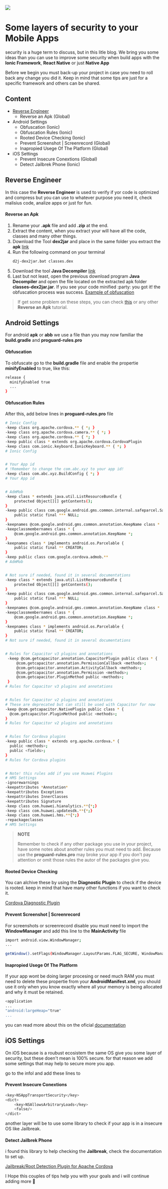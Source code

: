 ![](https://img.freepik.com/free-photo/smart-car-security-unlock-via-smartphone-digital-remix_53876-104933.jpg?w=2000&t=st=1674959085~exp=1674959685~hmac=b62ce5406222832be7dbba97c67d4a924409fed2d2ab2802f2f0d6712b1faa9d)
# Some layers of security to your Mobile Apps

security is a huge term to discuss, but in this litle blog. We bring you some ideas than you can use to improve some security when build apps with the **Ionic Framework**, **React Native** or just **Native App**

Before we begin you must back-up your project in case you need to roll back any change you did it. Keep in mind that some tips are just for a specific framework and others can be shared.


## Content

- [Reverse Engineer](#Reverse-Engineer)
    - Reverse an Apk (Global)
- Android Settings
    - Obfuscation (Ionic)
    - Obfuscation Rules (Ionic)
    - Rooted Device Checking (Ionic)
    - Prevent Screenshot | Screenrecord (Global)
    - Inapropied Usege Of The Platform (Global)
- iOS Settings
    - Prevent Insecure Conextions (Global)
    - Detect Jailbrek Phone (Ionic)


## Reverse Engineer

In this case the **Reverse Engineer** is used to verify if yor code is optimized and compress but you can use to whatever purpose you need it, check malisius code, analize apps or just for fun.


#### Reverse an Apk

1. Rename your **.apk** file and add **.zip** at the end.
2. Extract the content, when you extract your will have all the code, classes and many other things.
3. Download the Tool **dex2jar** and place in the same folder you extract the **apk** [link](https://github.com/DexPatcher/dex2jar/releases)
4. Run the following command on your terminal
    ```bash
    d2j-dex2jar.bat classes.dex
    ```
5. Download the tool **Java Decompiler** [link](https://java-decompiler.github.io/)
6. Last but not least, open the previous download program **Java Decompiler** and open the file located on the extracted apk folder **classes-dex2jar.jar**. If you see your code minified :party: you got it! the obfuscation process was success.
[Example of obfuscation](https://www.preemptive.com/wp-content/uploads/2020/10/Rename-Obfuscation-Example.png)

> If get some problem on these steps, you can check [this](https://medium.com/helpshift-engineering/reverse-engineer-your-favorite-android-app-863a797042a6) or any other **Reverse an Apk** tutorial.



## Android Settings

For android **apk** or **abb** we use a file than you may now familiar the **build.gradle** and **proguard-rules.pro**


#### Obfuscation

To obfuscate go to the **build.gradle** file and enable the propertie **minifyEnabled** to true, like this:

```bash
release {
  minifyEnabled true
  ...
}
```

#### Obfuscation Rules

After this, add below lines in **proguard-rules.pro** file

```bash
# Ionic Config
-keep class org.apache.cordova.** { *; }
-keep class org.apache.cordova.camera.** { *; }
-keep class org.apache.cordova.** { *; }
-keep public class * extends org.apache.cordova.CordovaPlugin
-keep class com.ionic.keyboard.IonicKeyboard.** { *; }
# Ionic Config 


# Your App id
# !Remember to change the com.abc.xyz to your app id!
-keep class com.abc.xyz.BuildConfig { *; }
# Your App id


# AdmMob
-keep class * extends java.util.ListResourceBundle {
    protected Object[][] getContents();
}
-keep public class com.google.android.gms.common.internal.safeparcel.SafeParcelable {
    public static final *** NULL;
}
-keepnames @com.google.android.gms.common.annotation.KeepName class *
-keepclassmembernames class * {
    @com.google.android.gms.common.annotation.KeepName *;
}
-keepnames class * implements android.os.Parcelable {
    public static final ** CREATOR;
}
-keep public class com.google.cordova.admob.**
# AdmMob


# Not sure if needed, found it in several documentations
-keep class * extends java.util.ListResourceBundle {
    protected Object[][] getContents();
}
-keep public class com.google.android.gms.common.internal.safeparcel.SafeParcelable {
    public static final *** NULL;
}
-keepnames @com.google.android.gms.common.annotation.KeepName class *
-keepclassmembernames class * {
    @com.google.android.gms.common.annotation.KeepName *;
}
-keepnames class * implements android.os.Parcelable {
    public static final ** CREATOR;
}
# Not sure if needed, found it in several documentations


# Rules for Capacitor v3 plugins and annotations
 -keep @com.getcapacitor.annotation.CapacitorPlugin public class * {
     @com.getcapacitor.annotation.PermissionCallback <methods>;
     @com.getcapacitor.annotation.ActivityCallback <methods>;
     @com.getcapacitor.annotation.Permission <methods>;
     @com.getcapacitor.PluginMethod public <methods>;
 }
# Rules for Capacitor v3 plugins and annotations


# Rules for Capacitor v2 plugins and annotations
# These are deprecated but can still be used with Capacitor for now
-keep @com.getcapacitor.NativePlugin public class * {
  @com.getcapacitor.PluginMethod public <methods>;
}
# Rules for Capacitor v2 plugins and annotations


# Rules for Cordova plugins
-keep public class * extends org.apache.cordova.* {
  public <methods>;
  public <fields>;
}
# Rules for Cordova plugins


# Note! this rules add if you use Huawei Plugins
# HMS Settings
-ignorewarnings
-keepattributes *Annotation*
-keepattributes Exceptions
-keepattributes InnerClasses
-keepattributes Signature
-keep class com.huawei.hianalytics.**{*;}
-keep class com.huawei.updatesdk.**{*;}
-keep class com.huawei.hms.**{*;}
-repackageclasses
# HMS Settings
```

> **NOTE**
>
>Remember to check if any other package you use in your project, have some notes about another rules you must need to add. Because use the **proguard-rules.pro** may broke your app if you don't pay attention or omit those rules the autor of the packages give you.


#### Rooted Device Checking

You can alchive these by using the **Diagnostic Plugin** to check if the device is rooted. keep in mind that have many other functions if you want to check it.

[Cordova Diagnostic Plugin](https://github.com/dpa99c/cordova-diagnostic-plugin#isdevicerooted)


#### Prevent Screenshot | Screenrecord

For screenshots or screenrecord disable you must need to import the **WindowManager** and add this line to the **MainActivity** file
```bash
import android.view.WindowManager;
...

getWindow().setFlags(WindowManager.LayoutParams.FLAG_SECURE, WindowManager.LayoutParams.FLAG_SECURE);
```


#### Inapropied Usege Of The Platform

If your app wont be doing larger procesing or need much RAM you must need to delete these propertie from your **AndroidManifest.xml**, you should use it only when you know exactly where all your memory is being allocated and why it must be retained.
```bash
<application
...
"android:largeHeap="true"
...
```
you can read more about this on the oficial [documentation](https://developer.android.com/topic/performance/memory)


## iOS Settings

On iOS because is a roubust ecosistem the same OS give you some layer of security, but these doen't mean is 100% secure.
for that reason we add some settings that may help to secure more you app.

go to the infol and add these lines to

#### Prevent Insecure Conextions

```bash
<key>NSAppTransportSecurity</key>
<dict>
	<key>NSAllowsArbitraryLoads</key>
	<false/>
</dict>
```

another layer will be to use some library to check if your app is in a insecure OS like Jailbreak.

#### Detect Jailbrek Phone

i found this library to help checking the **Jailbreak**, check the documentation to set up.

[Jailbreak/Root Detection Plugin for Apache Cordova](https://github.com/WuglyakBolgoink/cordova-plugin-iroot)

I Hope this couples of tips help you with your goals  and i will continue adding more :partying_face: